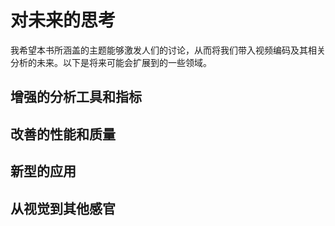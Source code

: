 # 对未来的思考
我希望本书所涵盖的主题能够激发人们的讨论，从而将我们带入视频编码及其相关分析的未来。以下是将来可能会扩展到的一些领域。

## 增强的分析工具和指标

## 改善的性能和质量

## 新型的应用

## 从视觉到其他感官